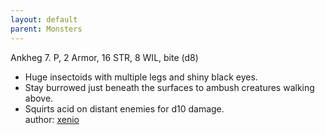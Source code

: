 ```yaml
---
layout: default
parent: Monsters
---
```

Ankheg
7.  P, 2 Armor, 16 STR, 8 WIL, bite (d8)  
- Huge insectoids with multiple legs and shiny black eyes.  
- Stay burrowed just beneath the surfaces to ambush creatures walking above.  
- Squirts acid on distant enemies for d10 damage.  
author: [xenio](https://xenioinabottle.blogspot.com)
  

